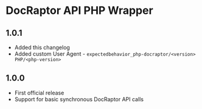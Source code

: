 # DocRaptor API PHP Wrapper

## 1.0.1
* Added this changelog
* Added custom User Agent - `expectedbehavior_php-docraptor/<version> PHP/<php-version>`

## 1.0.0
* First official release
* Support for basic synchronous DocRaptor API calls
